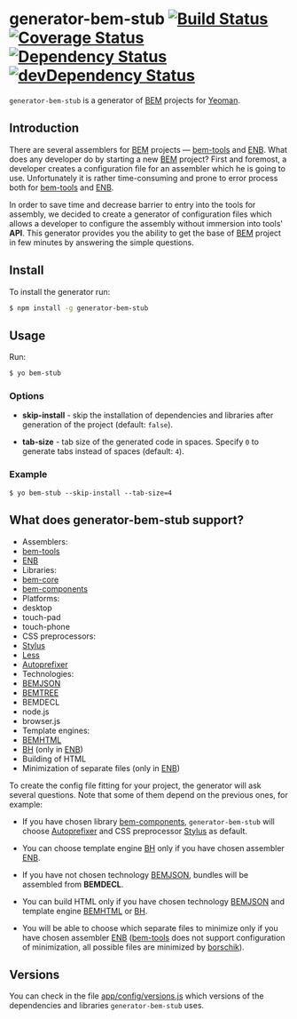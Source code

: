 # generator-bem-stub [![Build Status](https://travis-ci.org/bem/generator-bem-stub.svg)](https://travis-ci.org/bem/generator-bem-stub) [![Coverage Status](https://img.shields.io/coveralls/bem/generator-bem-stub.svg)](https://coveralls.io/r/bem/generator-bem-stub?branch=master) [![Dependency Status](https://david-dm.org/bem/generator-bem-stub.svg)](https://david-dm.org/bem/generator-bem-stub) [![devDependency Status](https://david-dm.org/bem/generator-bem-stub/dev-status.svg)](https://david-dm.org/bem/generator-bem-stub#info=devDependencies)

`generator-bem-stub` is a generator of [BEM](http://bem.info/) projects for [Yeoman](http://yeoman.io).

## Introduction

There are several assemblers for [BEM](https://bem.info/) projects — [bem-tools](https://bem.info/tools/bem/bem-tools/) and [ENB](https://github.com/enb-make/enb). What does any developer do by starting a new [BEM](https://bem.info/) project? First and foremost, a developer creates a configuration file for an assembler which he is going to use. Unfortunately it is rather time-consuming and prone to error process both for [bem-tools](https://bem.info/tools/bem/bem-tools/) and [ENB](https://github.com/enb-make/enb).

In order to save time and decrease barrier to entry into the tools for assembly, we decided to create a generator of configuration files which allows a developer to configure the assembly without immersion into tools' **API**. This generator provides you the ability to get the base of [BEM](https://bem.info/) project in few minutes by answering the simple questions.

## Install

To install the generator run:

```bash
$ npm install -g generator-bem-stub
```

## Usage

Run:

```bash
$ yo bem-stub
```

### Options

* **skip-install** - skip the installation of dependencies and libraries after generation of the project (default: `false`).

* **tab-size** - tab size of the generated code in spaces. Specify `0` to generate tabs instead of spaces (default: `4`).

### Example

```
$ yo bem-stub --skip-install --tab-size=4
```

## What does generator-bem-stub support?

* Assemblers:
 * [bem-tools](https://bem.info/tools/bem/bem-tools/)
 * [ENB](https://github.com/enb-make/enb)
* Libraries:
 * [bem-core](https://bem.info/libs/bem-core/)
 * [bem-components](https://bem.info/libs/bem-components/)
* Platforms:
 * desktop
 * touch-pad
 * touch-phone
* CSS preprocessors:
 * [Stylus](https://github.com/LearnBoost/stylus)
 * [Less](https://github.com/less/less.js)
* [Autoprefixer](https://github.com/postcss/autoprefixer)
* Technologies:
 * [BEMJSON](https://bem.info/technology/bemjson/current/bemjson/)
 * [BEMTREE](https://en.bem.info/technology/bemtree/current/bemtree/)
 * BEMDECL
 * node.js
 * browser.js
* Template engines:
 * [BEMHTML](http://bem.info/technology/bemhtml/current/intro/)
 * [BH](https://bem.info/technology/bh/) (only in [ENB](https://github.com/enb-make/enb))
* Building of HTML
* Minimization of separate files (only in [ENB](https://github.com/enb-make/enb))

To create the config file fitting for your project, the generator will ask several questions. Note that some of them depend on the previous ones, for example:

* If you have chosen library [bem-components](https://bem.info/libs/bem-components/), `generator-bem-stub` will choose [Autoprefixer](https://github.com/postcss/autoprefixer) and CSS preprocessor [Stylus](https://github.com/LearnBoost/stylus) as default.

* You can choose template engine [BH](https://bem.info/technology/bh/) only if you have chosen assembler [ENB](https://github.com/enb-make/enb).

* If you have not chosen technology [BEMJSON](https://bem.info/technology/bemjson/current/bemjson/), bundles will be assembled from **BEMDECL**.

* You can build HTML only if you have chosen technology [BEMJSON](https://bem.info/technology/bemjson/current/bemjson/) and template engine [BEMHTML](https://bem.info/technology/bemhtml/current/intro/) or [BH](https://bem.info/technology/bh/).

* You will be able to choose which separate files to minimize only if you have chosen assembler [ENB](https://github.com/enb-make/enb) ([bem-tools](https://bem.info/tools/bem/bem-tools/) does not support configuration of minimization, all possible files are minimized by [borschik](https://bem.info/tools/optimizers/borschik/)).

## Versions

You can check in the file [app/config/versions.js](https://github.com/bem/generator-bem-stub/blob/master/app/config/versions.js) which versions of the dependencies and libraries `generator-bem-stub` uses.

